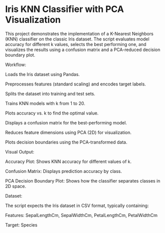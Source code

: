 # Iris KNN Classifier with PCA Visualization

This project demonstrates the implementation of a K-Nearest Neighbors (KNN) classifier on the classic Iris dataset. The script evaluates model accuracy for different k values, selects the best performing one, and visualizes the results using a confusion matrix and a PCA-reduced decision boundary plot.


Workflow:

Loads the Iris dataset using Pandas.

Preprocesses features (standard scaling) and encodes target labels.

Splits the dataset into training and test sets.

Trains KNN models with k from 1 to 20.

Plots accuracy vs. k to find the optimal value.

Displays a confusion matrix for the best-performing model.

Reduces feature dimensions using PCA (2D) for visualization.

Plots decision boundaries using the PCA-transformed data.


Visual Output:

Accuracy Plot: Shows KNN accuracy for different values of k.

Confusion Matrix: Displays prediction accuracy by class.

PCA Decision Boundary Plot: Shows how the classifier separates classes in 2D space.


Dataset:

The script expects the Iris dataset in CSV format, typically containing:

Features: SepalLengthCm, SepalWidthCm, PetalLengthCm, PetalWidthCm

Target: Species
